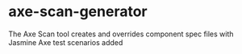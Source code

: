 # axe-scan-generator
The Axe Scan tool creates and overrides component spec files with Jasmine Axe test scenarios added
